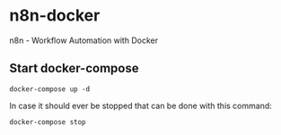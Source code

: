 # n8n-docker
n8n - Workflow Automation with Docker

## Start docker-compose
``` 
docker-compose up -d 
```
In case it should ever be stopped that can be done with this command:

``` 
docker-compose stop
```
